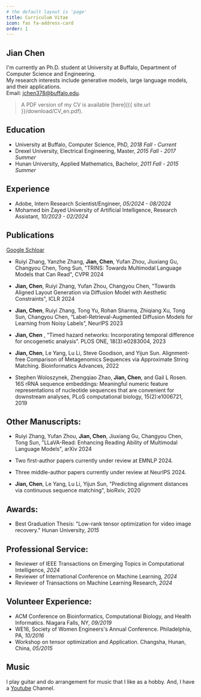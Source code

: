```yaml
---
# the default layout is 'page'
title: Curriculum Vitae
icon: fas fa-address-card
order: 1
---
```

## Jian Chen

I'm currently an Ph.D. student at University at Buffalo, Department of Computer Science and Engineering.<br /> 
My research interests include generative models, large language models, and their applications.<br /> 
Email: jchen378@buffalo.edu.

> A PDF version of my CV is available [here]({{ site.url }}/download/CV_en.pdf).
<!-- {: .prompt-tip } -->

## Education
- University at Buffalo, Computer Science, PhD, *2018 Fall - Current* 
- Drexel University, Electrical Engineering, Master, *2015 Fall - 2017 Summer*
- Hunan University, Applied Mathematics, Bachelor, *2011 Fall - 2015 Summer*

## Experience
- Adobe, Intern Research Scientist/Engineer, *05/2024 - 08/2024*
- Mohamed bin Zayed University of Artificial Intelligence, Research Assistant, *10/2023 - 02/2024*


## Publications 
[Google Schloar](https://scholar.google.com/citations?user=uBGjz-EAAAAJ&hl=en&oi=ao)<br /> 

- Ruiyi Zhang, Yanzhe Zhang, **Jian, Chen**, Yufan Zhou, Jiuxiang Gu, Changyou Chen, Tong Sun, "TRINS: Towards Multimodal Language Models that Can Read", CVPR 2024

- **Jian, Chen**, Ruiyi Zhang, Yufan Zhou, Changyou Chen, "Towards Aligned Layout Generation via Diffusion Model with Aesthetic Constraints", ICLR 2024

- **Jian, Chen**, Ruiyi Zhang, Tong Yu, Rohan Sharma, Zhiqiang Xu, Tong Sun, Changyou Chen, “Label-Retrieval-Augmented Diffusion Models for Learning from Noisy Labels”, NeurIPS 2023

- **Jian, Chen** , “Timed hazard networks: Incorporating temporal difference for oncogenetic analysis”. PLOS ONE, 18(3):e0283004, 2023

- **Jian, Chen**, Le Yang, Lu Li, Steve Goodison, and Yijun Sun. Alignment-free Comparison of Metagenomics Sequences via Approximate String Matching. Bioinformatics Advances, 2022

- Stephen Woloszynek, Zhengqiao Zhao, **Jian, Chen**, and Gail L Rosen. 16S rRNA sequence embeddings: Meaningful numeric feature representations of nucleotide sequences that are convenient for downstream analyses, PLoS computational biology, 15(2):e1006721, 2019


## Other Manuscripts:

- Ruiyi Zhang, Yufan Zhou, **Jian, Chen**, Jiuxiang Gu, Changyou Chen, Tong Sun, "LLaVA-Read: Enhancing Reading Ability of Multimodal Language Models", arXiv 2024

- Two first-author papers currently under review at EMNLP 2024.

- Three middle-author papers currently under review at NeurIPS 2024.

- **Jian, Chen**, Le Yang, Lu Li, Yijun Sun, "Predicting alignment distances via continuous sequence matching", bioRxiv, 2020

## Awards:
- Best Graduation Thesis: "Low-rank tensor optimization for video image recovery." Hunan University, *2015*

## Professional Service:
- Reviewer of IEEE Transactions on Emerging Topics in Computational Intelligence, *2024*
- Reviewer of International Conference on Machine Learning, *2024*
- Reviewer of Transactions on Machine Learning Research, *2024*

## Volunteer Experience:
- ACM Conference on Bioinformatics, Computational Biology, and Health Informatics. Niagara Falls, NY, *09/2019*
- WE16, Society of Women Engineers's Annual Conference. Philadelphia, PA, *10/2016*
- Workshop on tensor optimization and Application. Changsha, Hunan, China, *05/2015*


## Music 
I play guitar and do arrangement for music that I like as a hobby. And, I have a [Youtube](https://www.youtube.com/@jianchen2550) Channel.

